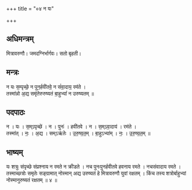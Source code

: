 +++
title = "०४ न यः"

+++
## अधिमन्त्रम्
मित्रावरुणौ। जमदग्निर्भार्गवः। सतो बृहती।

## मन्त्रः
न यः स॒म्पृच्छे॒ न पुन॒र्हवी॑तवे॒ न सं॑वा॒दाय॒ रम॑ते ।  
तस्मा॑न्नो अ॒द्य समृ॑तेरुरुष्यतं बा॒हुभ्यां॑ न उरुष्यतम् ॥

## पदपाठः
न । यः । स॒म्ऽपृच्छे॑ । न । पुनः॑ । हवी॑तवे । न । स॒म्ऽवा॒दाय॑ । रम॑ते ।  
तस्मा॑त् । नः॒ । अ॒द्य । सम्ऽऋ॑तेः । उ॒रु॒ष्य॒त॒म् । बा॒हुऽभ्या॑म् । नः॒ । उ॒रु॒ष्य॒त॒म् ॥

## भाष्यम्
यः शत्रुः संपृच्छे संप्रश्नाय न रमते न क्रीडते । नच पुनःपुनर्हवीतवे हवनाय रमते । नचसंवादाय रमते । तस्माच्छत्रोः समृतेः सङ्ग्रामात् नोस्मान् अद्य उरुष्यतं हे मित्रावरुणौ युवां रक्षतम् । किंच तस्य शत्रोर्बाहुभ्यां नोस्मानुरुष्यतं रक्षतम् ॥ ४ ॥